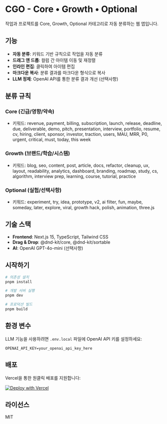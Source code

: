 # CGO - Core • Growth • Optional

작업과 프로젝트를 Core, Growth, Optional 카테고리로 자동 분류하는 웹 앱입니다.

## 기능

- **자동 분류**: 키워드 기반 규칙으로 작업을 자동 분류
- **드래그 앤 드롭**: 컬럼 간 아이템 이동 및 재정렬
- **인라인 편집**: 클릭하여 아이템 편집
- **마크다운 복사**: 분류 결과를 마크다운 형식으로 복사
- **LLM 정제**: OpenAI API를 통한 분류 결과 개선 (선택사항)

## 분류 규칙

### Core (긴급/영향/약속)

- 키워드: revenue, payment, billing, subscription, launch, release, deadline, due, deliverable, demo, pitch, presentation, interview, portfolio, resume, cv, hiring, client, sponsor, investor, traction, users, MAU, MRR, P0, urgent, critical, must, today, this week

### Growth (브랜드/학습/시스템)

- 키워드: blog, seo, content, post, article, docs, refactor, cleanup, ux, layout, readability, analytics, dashboard, branding, roadmap, study, cs, algorithm, interview prep, learning, course, tutorial, practice

### Optional (실험/선택사항)

- 키워드: experiment, try, idea, prototype, v2, ai filter, fun, maybe, someday, later, explore, viral, growth hack, polish, animation, three.js

## 기술 스택

- **Frontend**: Next.js 15, TypeScript, Tailwind CSS
- **Drag & Drop**: @dnd-kit/core, @dnd-kit/sortable
- **AI**: OpenAI GPT-4o-mini (선택사항)

## 시작하기

```bash
# 의존성 설치
pnpm install

# 개발 서버 실행
pnpm dev

# 프로덕션 빌드
pnpm build
```

## 환경 변수

LLM 기능을 사용하려면 `.env.local` 파일에 OpenAI API 키를 설정하세요:

```
OPENAI_API_KEY=your_openai_api_key_here
```

## 배포

Vercel을 통한 원클릭 배포를 지원합니다:

[![Deploy with Vercel](https://vercel.com/button)](https://vercel.com/new/clone?repository-url=https://github.com/your-username/cgo)

## 라이선스

MIT
